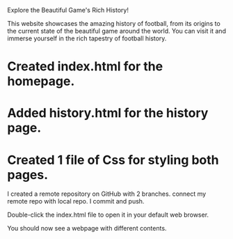 Explore the Beautiful Game's Rich History!

This website showcases the amazing history of football, from its origins to the current state of the beautiful game around the world. You can visit it and immerse yourself in the rich tapestry of football history.


# Created index.html for the homepage.
 # Added history.html for the history page.
 # Created 1 file of Css for styling both pages.

I created a remote repository on GitHub with 2 branches.
connect my remote repo with local repo.
I commit and push.

Double-click the index.html file to open it in your default web browser.

You should now see a webpage with different contents.






